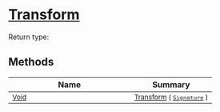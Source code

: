 # [Transform](./TranslatePreproc-100663825.md)


Return type:
## Methods

| Name | Summary | 
| --- | --- | 
| <sub>[Void](https://docs.microsoft.com/en-us/dotnet/api/System.Void)</sub><img width=200/>| <sub>[Transform](./TranslatePreproc-100663825.md) ( [`Signature`](./../../../../Signature.md) )</sub>| <br>


